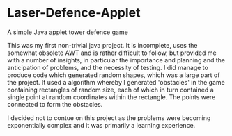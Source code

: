 # Laser-Defence-Applet
A simple Java applet tower defence game

This was my first non-trivial java project. It is incomplete, uses the somewhat obsolete AWT and is rather difficult to follow, but provided me with a number of insights, in particular the importance and planning and the anticipation of problems, and the necessity of testing. I did manage to produce code which generated random shapes, which was a large part of the project. It used a algorithm whereby I generated 'obstacles' in the game containing rectangles of random size, each of which in turn contained a single point at random coordinates within the rectangle. The points were connected to form the obstacles.

I decided not to contue on this project as the problems were becoming exponentially complex and it was primarily a learning experience. 
